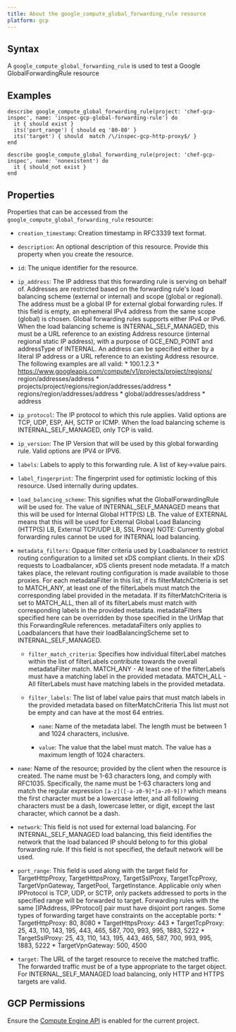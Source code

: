 ```yaml
---
title: About the google_compute_global_forwarding_rule resource
platform: gcp
---
```


## Syntax
A `google_compute_global_forwarding_rule` is used to test a Google GlobalForwardingRule resource

## Examples
```
describe google_compute_global_forwarding_rule(project: 'chef-gcp-inspec', name: 'inspec-gcp-global-forwarding-rule') do
  it { should exist }
  its('port_range') { should eq '80-80' }
  its('target') { should  match /\/inspec-gcp-http-proxy$/ }
end

describe google_compute_global_forwarding_rule(project: 'chef-gcp-inspec', name: 'nonexistent') do
  it { should_not exist }
end
```

## Properties
Properties that can be accessed from the `google_compute_global_forwarding_rule` resource:


  * `creation_timestamp`: Creation timestamp in RFC3339 text format.

  * `description`: An optional description of this resource. Provide this property when you create the resource.

  * `id`: The unique identifier for the resource.

  * `ip_address`: The IP address that this forwarding rule is serving on behalf of.  Addresses are restricted based on the forwarding rule's load balancing scheme (external or internal) and scope (global or regional). The address must be a global IP for external global forwarding rules.  If this field is empty, an ephemeral IPv4 address from the same scope (global) is chosen. Global forwarding rules supports either IPv4 or IPv6.  When the load balancing scheme is INTERNAL_SELF_MANAGED, this must be a URL reference to an existing Address resource (internal regional static IP address), with a purpose of GCE_END_POINT and addressType of INTERNAL.  An address can be specified either by a literal IP address or a URL reference to an existing Address resource. The following examples are all valid:  * 100.1.2.3 * https://www.googleapis.com/compute/v1/projects/project/regions/      region/addresses/address * projects/project/regions/region/addresses/address * regions/region/addresses/address * global/addresses/address * address

  * `ip_protocol`: The IP protocol to which this rule applies. Valid options are TCP, UDP, ESP, AH, SCTP or ICMP. When the load balancing scheme is INTERNAL_SELF_MANAGED, only TCP is valid.

  * `ip_version`: The IP Version that will be used by this global forwarding rule. Valid options are IPV4 or IPV6.

  * `labels`: Labels to apply to this forwarding rule.  A list of key->value pairs.

  * `label_fingerprint`: The fingerprint used for optimistic locking of this resource.  Used internally during updates.

  * `load_balancing_scheme`: This signifies what the GlobalForwardingRule will be used for. The value of INTERNAL_SELF_MANAGED means that this will be used for Internal Global HTTP(S) LB. The value of EXTERNAL means that this will be used for External Global Load Balancing (HTTP(S) LB, External TCP/UDP LB, SSL Proxy)  NOTE: Currently global forwarding rules cannot be used for INTERNAL load balancing.

  * `metadata_filters`: Opaque filter criteria used by Loadbalancer to restrict routing configuration to a limited set xDS compliant clients. In their xDS requests to Loadbalancer, xDS clients present node metadata. If a match takes place, the relevant routing configuration is made available to those proxies.  For each metadataFilter in this list, if its filterMatchCriteria is set to MATCH_ANY, at least one of the filterLabels must match the corresponding label provided in the metadata. If its filterMatchCriteria is set to MATCH_ALL, then all of its filterLabels must match with corresponding labels in the provided metadata.  metadataFilters specified here can be overridden by those specified in the UrlMap that this ForwardingRule references.  metadataFilters only applies to Loadbalancers that have their loadBalancingScheme set to INTERNAL_SELF_MANAGED.

    * `filter_match_criteria`: Specifies how individual filterLabel matches within the list of filterLabels contribute towards the overall metadataFilter match.  MATCH_ANY - At least one of the filterLabels must have a matching label in the provided metadata. MATCH_ALL - All filterLabels must have matching labels in the provided metadata.

    * `filter_labels`: The list of label value pairs that must match labels in the provided metadata based on filterMatchCriteria  This list must not be empty and can have at the most 64 entries.

      * `name`: Name of the metadata label. The length must be between 1 and 1024 characters, inclusive.

      * `value`: The value that the label must match. The value has a maximum length of 1024 characters.

  * `name`: Name of the resource; provided by the client when the resource is created. The name must be 1-63 characters long, and comply with RFC1035. Specifically, the name must be 1-63 characters long and match the regular expression `[a-z]([-a-z0-9]*[a-z0-9])?` which means the first character must be a lowercase letter, and all following characters must be a dash, lowercase letter, or digit, except the last character, which cannot be a dash.

  * `network`: This field is not used for external load balancing. For INTERNAL_SELF_MANAGED load balancing, this field identifies the network that the load balanced IP should belong to for this global forwarding rule. If this field is not specified, the default network will be used.

  * `port_range`: This field is used along with the target field for TargetHttpProxy, TargetHttpsProxy, TargetSslProxy, TargetTcpProxy, TargetVpnGateway, TargetPool, TargetInstance.  Applicable only when IPProtocol is TCP, UDP, or SCTP, only packets addressed to ports in the specified range will be forwarded to target. Forwarding rules with the same [IPAddress, IPProtocol] pair must have disjoint port ranges.  Some types of forwarding target have constraints on the acceptable ports:  * TargetHttpProxy: 80, 8080 * TargetHttpsProxy: 443 * TargetTcpProxy: 25, 43, 110, 143, 195, 443, 465, 587, 700, 993, 995,                   1883, 5222 * TargetSslProxy: 25, 43, 110, 143, 195, 443, 465, 587, 700, 993, 995,                   1883, 5222 * TargetVpnGateway: 500, 4500

  * `target`: The URL of the target resource to receive the matched traffic. The forwarded traffic must be of a type appropriate to the target object. For INTERNAL_SELF_MANAGED load balancing, only HTTP and HTTPS targets are valid.


## GCP Permissions

Ensure the [Compute Engine API](https://console.cloud.google.com/apis/library/compute.googleapis.com/) is enabled for the current project.
